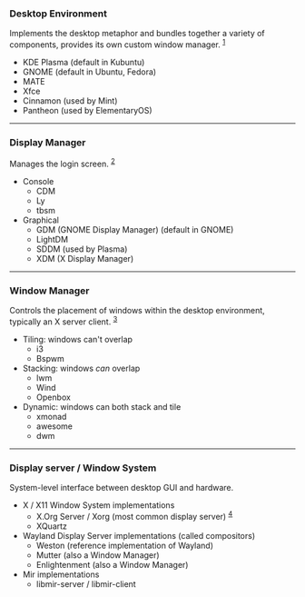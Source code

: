 
### Desktop Environment

Implements the desktop metaphor and bundles together a variety of components, provides its own custom window manager. <sup>[1]</sup><br>
- KDE Plasma (default in Kubuntu)
- GNOME (default in Ubuntu, Fedora)
- MATE
- Xfce
- Cinnamon (used by Mint)
- Pantheon (used by ElementaryOS)

---
### Display Manager

Manages the login screen. <sup>[2]</sup><br>
- Console
  - CDM
  - Ly
  - tbsm
- Graphical
  - GDM (GNOME Display Manager) (default in GNOME)
  - LightDM
  - SDDM (used by Plasma)
  - XDM (X Display Manager)

---
### Window Manager

Controls the placement of windows within the desktop environment, typically an X server client. <sup>[3]</sup><br>
- Tiling: windows can't overlap
  - i3
  - Bspwm
- Stacking: windows *can* overlap
  - lwm
  - Wind
  - Openbox
- Dynamic: windows can both stack and tile
  - xmonad
  - awesome
  - dwm

---
### Display server / Window System

System-level interface between desktop GUI and hardware.
- X / X11 Window System implementations
  - X.Org Server / Xorg (most common display server) <sup>[4]</sup> 
  - XQuartz
- Wayland Display Server implementations (called compositors)
  - Weston (reference implementation of Wayland)
  - Mutter (also a Window Manager)
  - Enlightenment (also a Window Manager)
- Mir implementations
  - libmir-server / libmir-client

[1]: https://wiki.archlinux.org/index.php/Desktop_environment   
[2]: https://wiki.archlinux.org/index.php/Display_manager   
[3]: https://wiki.archlinux.org/index.php/Window_manager  
[4]: https://wiki.archlinux.org/index.php/Xorg  

